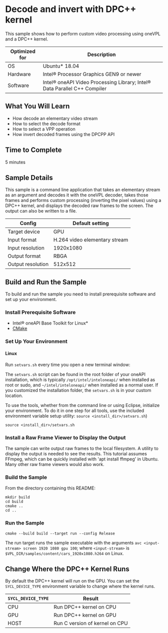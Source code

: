 # Decode and invert with DPC++ kernel

This sample shows how to perform custom video processing using oneVPL and a
DPC++ kernel.


| Optimized for   | Description
|---------------- | ----------------------------------------
| OS              | Ubuntu* 18.04
| Hardware        | Intel® Processor Graphics GEN9 or newer
| Software        | Intel® oneAPI Video Processing Library; Intel® Data Parallel C++ Compiler

## What You Will Learn

- How decode an elementary video stream
- How to select the decode format
- How to select a VPP operation
- How invert decoded frames using the DPCPP API


## Time to Complete

  5 minutes


## Sample Details

This sample is a command line application that takes an elementary stream as an
argument and decodes it with the oneVPL decoder, takes those frames and performs
custom processing (inverting the pixel values) using a DPC++ kernel, and
displays the decoded raw frames to the screen.  The output can also be written
to a file.


| Config            | Default setting
| ----------------- | ----------------------------------
| Target device     | GPU
| Input format      | H.264 video elementary stream
| Input resolution  | 1920x1080
| Output format     | RBGA
| Output resolution | 512x512

## Build and Run the Sample

To build and run the sample you need to install prerequisite software and set up
your environment.

### Install Prerequisite Software

 - Intel® oneAPI Base Toolkit for Linux*
 - [CMake](https://cmake.org)

### Set Up Your Environment

#### Linux

Run `setvars.sh` every time you open a new terminal window:

The `setvars.sh` script can be found in the root folder of your oneAPI
installation, which is typically `/opt/intel/inteloneapi/` when installed as
root or sudo, and `~/intel/inteloneapi/` when installed as a normal user.  If
you customized the installation folder, the `setvars.sh` is in your custom
location.

To use the tools, whether from the command line or using Eclipse, initialize
your environment. To do it in one step for all tools, use the included
environment variable setup utility: `source <install_dir>/setvars.sh`)

```
source <install_dir>/setvars.sh
```

### Install a Raw Frame Viewer to Display the Output

The sample can write output raw frames to the local filesystem.  A utility to
display the output is needed to see the results.  This tutorial assumes FFmpeg,
which can be quickly installed with 'apt install ffmpeg' in Ubuntu.  Many other
raw frame viewers would also work.


### Build the Sample

From the directory containing this README:

```
mkdir build
cd build
cmake ..
cd ..
```


### Run the Sample

```
cmake --build build --target run --config Release
```

The run target runs the sample executable with the arguments
`avc <input-stream> screen 1920 1080 gpu 100`;
where `<input-stream>` is
`$VPL_DIR/samples/content/cars_1920x1080.h264` on Linux.



## Change Where the DPC++ Kernel Runs

By default the DPC++ kernel will run on the GPU. You can set the
`SYCL_DEVICE_TYPE` environment variable to change where the kernel runs.

| `SYCL_DEVICE_TYPE` | Result
|--------------------- | ----------------------------------------
| CPU                  | Run DPC++ kernel on CPU
| GPU                  | Run DPC++ kernel on GPU
| HOST                 | Run C version of kernel on CPU
